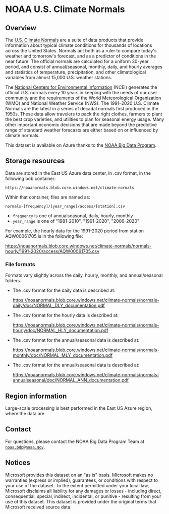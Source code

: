 # NOAA U.S. Climate Normals

## Overview

The [U.S. Climate Normals](https://www.ncei.noaa.gov/products/land-based-station/us-climate-normals) are a suite of data products that provide information about typical climate conditions for thousands of locations across the United States. Normals act both as a ruler to compare today's weather and tomorrow's forecast, and as a predictor of conditions in the near future. The official normals are calculated for a uniform 30-year period, and consist of annual/seasonal, monthly, daily, and hourly averages and statistics of temperature, precipitation, and other climatological variables from almost 15,000 U.S. weather stations. 

The [National Centers for Environmental Information](https://www.ncei.noaa.gov/) (NCEI) generates the official U.S. normals every 10 years in keeping with the needs of our user community and the requirements of the World Meteorological Organization (WMO) and National Weather Service (NWS). The 1991–2020 U.S. Climate Normals are the latest in a series of decadal normals first produced in the 1950s. These data allow travelers to pack the right clothes, farmers to plant the best crop varieties, and utilities to plan for seasonal energy usage. Many other important economic decisions that are made beyond the predictive range of standard weather forecasts are either based on or influenced by climate normals.

This dataset is available on Azure thanks to the [NOAA Big Data Program](https://www.noaa.gov/organization/information-technology/big-data-program).


## Storage resources

Data are stored in the East US Azure data center, in .csv format, in the following bob container:

`https://noaanormals.blob.core.windows.net/climate-normals`

Within that container, files are named as:

`normals-[frequency]/[year_range]/access/[station].csv`

* `frequency` is one of annualseasonal, daily, hourly, monthly
* `year_range` is one of "1981-2010", "1991-2020", "2006-2020"

For example, the hourly data for the 1991-2020 period from station AQW00061705 is in the following file:

<https://noaanormals.blob.core.windows.net/climate-normals/normals-hourly/1991-2020/access/AQW00061705.csv>


### File formats

Formats vary slightly across the daily, hourly, monthly, and annual/seasonal folders.

* The .csv format for the daily data is described at:

  <https://noaanormals.blob.core.windows.net/climate-normals/normals-daily/doc/NORMAL_DLY_documentation.pdf>
  
* The .csv format for the hourly data is described at:

  <https://noaanormals.blob.core.windows.net/climate-normals/normals-hourly/doc/NORMAL_HLY_documentation.pdf>
  
* The .csv format for the annual/seasonal data is described at:

  <https://noaanormals.blob.core.windows.net/climate-normals/normals-monthly/doc/NORMAL_MLY_documentation.pdf>

* The .csv format for the annual/seasonal data is described at:

  <https://noaanormals.blob.core.windows.net/climate-normals/normals-annualseasonal/doc/NORMAL_ANN_documentation.pdf>


## Region information

Large-scale processing is best performed in the East US Azure region, where the data are 


## Contact

For questions, please contact the NOAA Big Data Program Team at [`noaa.bdp@noaa.gov`](mailto:noaa.bdp@noaa.gov?subject=azure%20climatenormals%20question).


## Notices

Microsoft provides this dataset on an "as is" basis.  Microsoft makes no warranties (express or implied), guarantees, or conditions with respect to your use of the dataset.  To the extent permitted under your local law, Microsoft disclaims all liability for any damages or losses - including direct, consequential, special, indirect, incidental, or punitive - resulting from your use of this dataset.  This dataset is provided under the original terms that Microsoft received source data.

